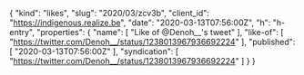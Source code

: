 {
  "kind": "likes",
  "slug": "2020/03/zcv3b",
  "client_id": "https://indigenous.realize.be",
  "date": "2020-03-13T07:56:00Z",
  "h": "h-entry",
  "properties": {
    "name": [
      "Like of @Denoh__'s tweet"
    ],
    "like-of": [
      "https://twitter.com/Denoh__/status/1238013967936692224"
    ],
    "published": [
      "2020-03-13T07:56:00Z"
    ],
    "syndication": [
      "https://twitter.com/Denoh__/status/1238013967936692224"
    ]
  }
}
